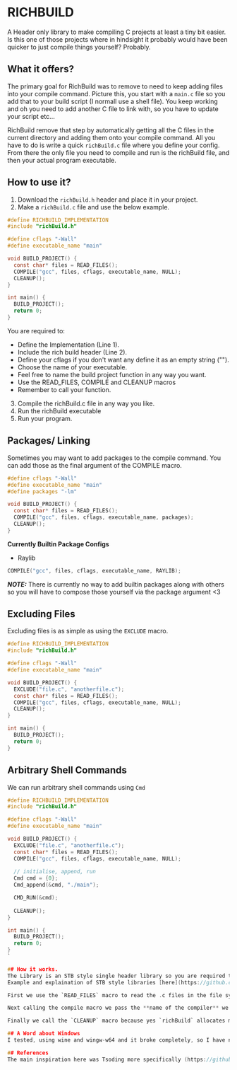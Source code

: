 # RICHBUILD
A Header only library to make compiling C projects at least a tiny bit easier. Is this one of those projects where in hindsight it probably would have been quicker to just compile things yourself? Probably.

## What it offers?
The primary goal for RichBuild was to remove to need to keep adding files into your compile command.
Picture this, you start with a `main.c` file so you add that to your build script (I normall use a shell file).
You keep working and oh you need to add another C file to link with, so you have to update your script etc...

RichBuild remove that step by automatically getting all the C files in the current directory and adding them onto your compile command.
All you have to do is write a quick `richBuild.c` file where you define your config. From there the only file you need to compile and run is the richBuild file, and then your actual program executable. 

## How to use it?

1. Download the `richBuild.h` header and place it in your project.
2. Make a `richBuild.c` file and use the below example.

```c
#define RICHBUILD_IMPLEMENTATION
#include "richBuild.h"

#define cflags "-Wall"
#define executable_name "main"

void BUILD_PROJECT() {
  const char* files = READ_FILES();
  COMPILE("gcc", files, cflags, executable_name, NULL);
  CLEANUP();
}

int main() {
  BUILD_PROJECT();
  return 0;
}
```
You are required to:
- Define the Implementation (Line 1).
- Include the rich build header (Line 2).
- Define your cflags if you don't want any define it as an empty string ("").
- Choose the name of your executable.
- Feel free to name the build project function in any way you want.
- Use the READ_FILES, COMPILE and CLEANUP macros
- Remember to call your function.

3. Compile the richBuild.c file in any way you like. 
4. Run the richBuild executable
5. Run your program.

## Packages/ Linking 
Sometimes you may want to add packages to the compile command. 
You can add those as the final argument of the COMPILE macro.

```c
#define cflags "-Wall"
#define executable_name "main"
#define packages "-lm"

void BUILD_PROJECT() {
  const char* files = READ_FILES();
  COMPILE("gcc", files, cflags, executable_name, packages);
  CLEANUP();
}
```
**Currently Builtin Package Configs**
- Raylib

```c
COMPILE("gcc", files, cflags, executable_name, RAYLIB);
```
*__NOTE:__*
There is currently no way to add builtin packages along with others so you will have to compose those yourself via the package argument <3

## Excluding Files
Excluding files is as simple as using the `EXCLUDE` macro.

```c
#define RICHBUILD_IMPLEMENTATION
#include "richBuild.h"

#define cflags "-Wall"
#define executable_name "main"

void BUILD_PROJECT() {
  EXCLUDE("file.c", "anotherfile.c");
  const char* files = READ_FILES();
  COMPILE("gcc", files, cflags, executable_name, NULL);
  CLEANUP();
}

int main() {
  BUILD_PROJECT();
  return 0;
}
```

## Arbitrary Shell Commands 
We can run arbitrary shell commands using `Cmd`

```c
#define RICHBUILD_IMPLEMENTATION
#include "richBuild.h"

#define cflags "-Wall"
#define executable_name "main"

void BUILD_PROJECT() {
  EXCLUDE("file.c", "anotherfile.c");
  const char* files = READ_FILES();
  COMPILE("gcc", files, cflags, executable_name, NULL);
    
  // initialise, append, run
  Cmd cmd = {0};
  Cmd_append(&cmd, "./main");

  CMD_RUN(&cmd);
 
  CLEANUP();
}

int main() {
  BUILD_PROJECT();
  return 0;
}
`

## How it works.
The Library is an STB style single header library so you are required to define the implementation.
Example and explaination of STB style libraries [here](https://github.com/nothings/stb#how-do-i-use-these-libraries). The library is comprised of a set of macro definitions which call to other functions.

First we use the `READ_FILES` macro to read the .c files in the file system (current directory). This will ignore any files with the name `richBuild.c` so make sure that is the name of your config file for RichBuild. The names of all the C files will be appended onto the compile command for you. 

Next calling the compile macro we pass the **name of the compiler** we want to use, the list of files, name of your executable, the final argument are any packages you would like to add such as math via the "-lm" flag. 

Finally we call the `CLEANUP` macro because yes `richBuild` allocates memory to store the name of your files, so we need to free it after.

## A Word about Windows
I tested, using wine and wingw-w64 and it broke completely, so I have now removed the code for interfacing the windows API, I don't want to fix it. Use a C compiler from WSL to run.

## References
The main inspiration here was Tsoding more specifically (https://github.com/tsoding/nob.h) as much as RichBuild isn't anything like Nob, Nob was where the inspiration came from. Tsodings streams have always been and always will be my biggest source of motivation and inspiration.
